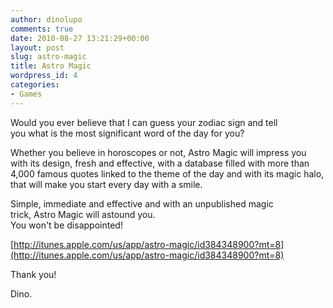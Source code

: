 ```yaml
---
author: dinolupo
comments: true
date: 2010-08-27 13:21:29+00:00
layout: post
slug: astro-magic
title: Astro Magic
wordpress_id: 4
categories:
- Games
---
```


Would you ever believe that I can guess your zodiac sign and tell  
you what is the most significant word of the day for you?  
  
Whether you believe in horoscopes or not, Astro Magic will impress you with its design, fresh and effective, with a database filled with more than 4,000 famous quotes linked to the theme of the day and with its magic halo, that will make you start every day with a smile.  
  
Simple, immediate and effective and with an unpublished magic  
trick, Astro Magic will astound you.  
You won't be disappointed!

[http://itunes.apple.com/us/app/astro-magic/id384348900?mt=8](http://itunes.apple.com/us/app/astro-magic/id384348900?mt=8)

Thank you!

Dino.
